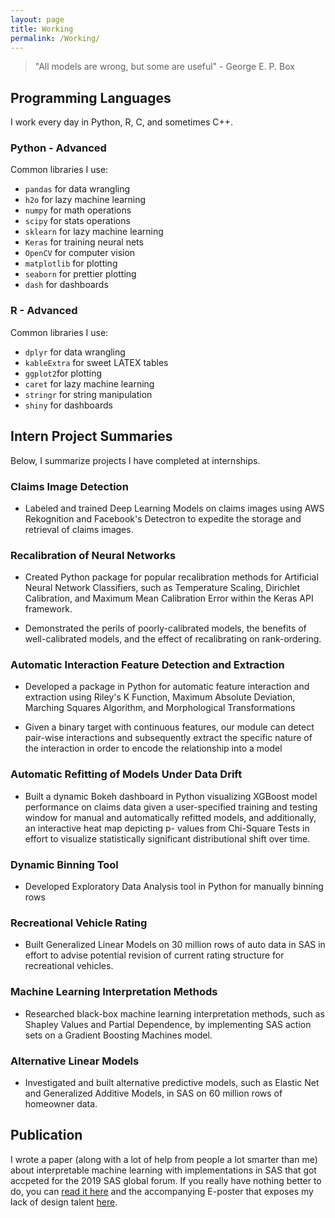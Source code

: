 ```yaml
---
layout: page
title: Working
permalink: /Working/
---
```


> "All models are wrong, but some are useful" - George E. P. Box

## Programming Languages

I work every day in Python, R, C, and sometimes C++.

### Python - Advanced

Common libraries I use:

- `pandas` for data wrangling
- `h2o` for lazy machine learning
- `numpy` for math operations 
- `scipy` for stats operations
- `sklearn` for lazy machine learning
- `Keras` for training neural nets
- `OpenCV` for computer vision
- `matplotlib` for plotting
- `seaborn` for prettier plotting
- `dash` for dashboards

### R - Advanced

Common libraries I use:

- `dplyr` for data wrangling
- `kableExtra` for sweet LATEX tables
- `ggplot2`for plotting
- `caret` for lazy machine learning
- `stringr` for string manipulation
- `shiny` for dashboards


## Intern Project Summaries

Below, I summarize projects I have completed at internships. 

### Claims Image Detection

- Labeled and trained Deep Learning Models on claims images using AWS Rekognition
    and Facebook's Detectron to expedite the storage and retrieval of claims images.

### Recalibration of Neural Networks

- Created Python package for popular recalibration methods for Artificial Neural
    Network Classifiers, such as Temperature Scaling, Dirichlet Calibration, and
    Maximum Mean Calibration Error within the Keras API framework.

- Demonstrated the perils of poorly-calibrated models, the benefits of well-calibrated models, and the effect of recalibrating on rank-ordering.

### Automatic Interaction Feature Detection and Extraction
- Developed a package in Python for automatic feature interaction and extraction using
    Riley's K Function, Maximum Absolute Deviation, Marching Squares Algorithm, and
    Morphological Transformations
    
- Given a binary target with continuous features, our module can detect pair-wise interactions and subsequently extract the specific nature of the interaction in order to encode the relationship into a model 

### Automatic Refitting of Models Under Data Drift

- Built a dynamic Bokeh dashboard in Python visualizing XGBoost model performance
    on claims data given a user-specified training and testing window for manual and
    automatically refitted models, and additionally, an interactive heat map depicting p-
    values from Chi-Square Tests in effort to visualize statistically significant distributional
    shift over time.
    
### Dynamic Binning Tool 

- Developed Exploratory Data Analysis tool in Python for manually binning rows

### Recreational Vehicle Rating

- Built Generalized Linear Models on 30 million rows of auto data in SAS in effort to
  advise potential revision of current rating structure for recreational vehicles.

### Machine Learning Interpretation Methods

- Researched black-box machine learning interpretation methods, such as Shapley
    Values and Partial Dependence, by implementing SAS action sets on a Gradient
    Boosting Machines model.

### Alternative Linear Models

- Investigated and built alternative predictive models, such as Elastic Net and
    Generalized Additive Models, in SAS on 60 million rows of homeowner data.

## Publication

I wrote a paper (along with a lot of help from people a lot smarter than me) about interpretable machine learning with implementations in SAS that got accpeted for the 2019 SAS global forum. If you really have nothing better to do, you can [read it here](https://www.sas.com/content/dam/SAS/support/en/sas-global-forum-proceedings/2020/5116-2020.pdf) and the accompanying E-poster that exposes my lack of design talent [here](https://drive.google.com/file/d/1yAAPK0YgsX-gb1ooGY5VBwnYg1Zt3Cpu/view?usp=sharing).  


